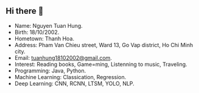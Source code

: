 ## Hi there 👋
- Name: Nguyen Tuan Hung.
- Birth: 18/10/2002.
- Hometown: Thanh Hoa.
- Address: Pham Van Chieu street, Ward 13, Go Vap district, Ho Chi Minh city.
- Email: tuanhung18102002@gmail.com.
- Interest: Reading books, Game=ming, Listenning to music, Traveling.
- Programming: Java, Python.
- Machine Learning: Classication, Regression.
- Deep Learning: CNN, RCNN, LTSM, YOLO, NLP.


